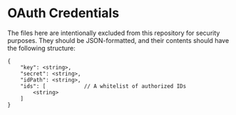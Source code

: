 # OAuth Credentials

The files here are intentionally excluded from this repository for security
purposes. They should be JSON-formatted, and their contents should have the
following structure:

```
{
	"key": <string>,
	"secret": <string>,
	"idPath": <string>,
	"ids": [			// A whitelist of authorized IDs
		<string>
	]
}
```
